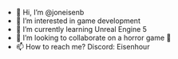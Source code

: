 - 👋 Hi, I’m @joneisenb
- 👀 I’m interested in game development
- 🌱 I’m currently learning Unreal Engine 5
- 💞️ I’m looking to collaborate on a horror game 👀
- 📫 How to reach me? Discord: Eisenhour

<!---
joneisenb/joneisenb is a ✨ special ✨ repository because its `README.md` (this file) appears on your GitHub profile.
You can click the Preview link to take a look at your changes.
--->
